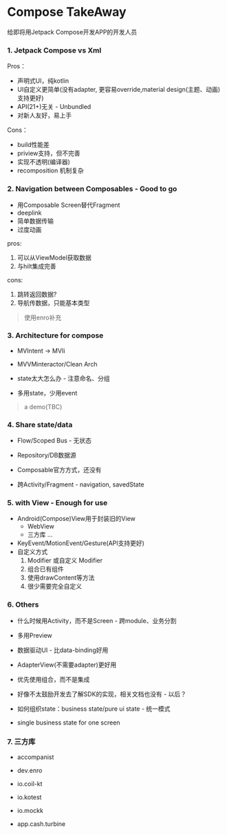 # Compose TakeAway

给即将用Jetpack Compose开发APP的开发人员

### 1. Jetpack Compose vs Xml

Pros：

- 声明式UI，纯kotlin
- UI自定义更简单(没有adapter, 更容易override,material design(主题、动画)支持更好)
- API(21+)无关 - Unbundled
- 对新人友好，易上手

Cons：

- build性能差
- priview支持，但不完善
- 实现不透明(编译器)
- recomposition 机制复杂

### 2. Navigation between Composables - Good to go

- 用Composable Screen替代Fragment
- deeplink
- 简单数据传输
- 过度动画

pros:

1. 可以从ViewModel获取数据
2. 与hilt集成完善

cons:

1. 跳转返回数据?
2. 导航传数据，只能基本类型

> 使用enro补充

### 3. Architecture for compose

- MVIntent -> MVIi
- MVVMinteractor/Clean Arch

- state太大怎么办 - 注意命名、分组

- 多用state，少用event

> a demo(TBC)

### 4. Share state/data

- Flow/Scoped Bus - 无状态
- Repository/DB数据源

- Composable官方方式，还没有
- 跨Activity/Fragment - navigation, savedState

### 5. with View - Enough for use

- Android(Compose)View用于封装旧的View
  - WebView
  - 三方库
  ...
- KeyEvent/MotionEvent/Gesture(API支持更好)
- 自定义方式
  1. Modifier 或自定义 Modifier
  2. 组合已有组件
  3. 使用drawContent等方法
  4. 很少需要完全自定义

### 6. Others

- 什么时候用Activity，而不是Screen - 跨module、业务分割

- 多用Preview
- 数据驱动UI - 比data-binding好用
- AdapterView(不需要adapter)更好用
- 优先使用组合，而不是集成
- 好像不太鼓励开发去了解SDK的实现，相关文档也没有 - 以后？

- 如何组织state：business state/pure ui state - 统一模式
- single business state for one screen

### 7. 三方库

- accompanist
- dev.enro
- io.coil-kt

- io.kotest
- io.mockk
- app.cash.turbine

